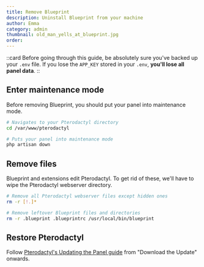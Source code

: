 ```yaml
---
title: Remove Blueprint
description: Uninstall Blueprint from your machine
author: Emma
category: admin
thumbnail: old_man_yells_at_blueprint.jpg
order:
---
```


::card
Before going through this guide, be absolutely sure you've backed up your `.env` file. If you lose the `APP_KEY` stored in your `.env`, **you'll lose all panel data**.
::

## Enter maintenance mode

Before removing Blueprint, you should put your panel into maintenance mode.

```bash
# Navigates to your Pterodactyl directory
cd /var/www/pterodactyl

# Puts your panel into maintenance mode
php artisan down
```

## Remove files

Blueprint and extensions edit Pterodactyl. To get rid of these, we'll have to wipe the Pterodactyl webserver directory.

```bash
# Remove all Pterodactyl webserver files except hidden ones
rm -r [!.]*

# Remove leftover Blueprint files and directories
rm -r .blueprint .blueprintrc /usr/local/bin/blueprint
```

## Restore Pterodactyl

Follow [Pterodactyl's Updating the Panel guide](https://pterodactyl.io/panel/1.0/updating.html#download-the-update) from "Download the Update" onwards.
